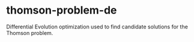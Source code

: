 # thomson-problem-de
Differential Evolution optimization used to find candidate solutions for the Thomson problem. 
